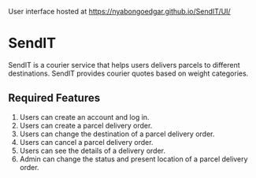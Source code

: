 User interface hosted at https://nyabongoedgar.github.io/SendIT/UI/
<h1>SendIT</h1>
<p>SendIT is a courier service that helps users delivers parcels to different destinations. SendIT provides courier quotes based on weight categories.</p>
<h2>Required Features</h2>
<ol><li> Users can create an account and log in.</li>
<li> Users can create a parcel delivery order. </li>
<li>  Users can change the destination of a parcel delivery order. </li>
<li> Users can cancel a parcel delivery order. </li>
<li>  Users can see the details of a delivery order. </li>
<li>  Admin can change the status and present location of a parcel delivery order. </li>
</ol>

